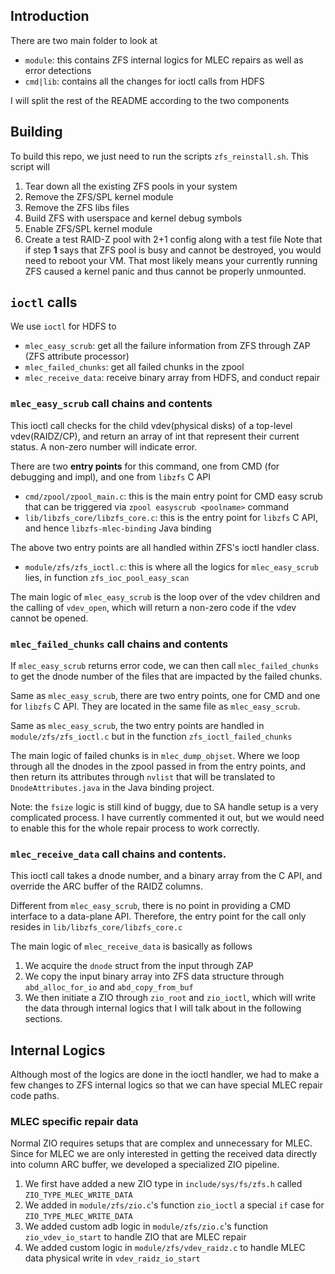 ## Introduction
There are two main folder to look at
- `module`: this contains ZFS internal logics for MLEC repairs as well as error detections
- `cmd|lib`: contains all the changes for ioctl calls from HDFS

I will split the rest of the README according to the two components

## Building
To build this repo, we just need to run the scripts `zfs_reinstall.sh`. This script will
1. Tear down all the existing ZFS pools in your system
2. Remove the ZFS/SPL kernel module
3. Remove the ZFS libs files
4. Build ZFS with userspace and kernel debug symbols
5. Enable ZFS/SPL kernel module
6. Create a test RAID-Z pool with 2+1 config along with a test file
Note that if step **1** says that ZFS pool is busy and cannot be destroyed, you would need to reboot your VM. That most likely means your currently running ZFS caused a kernel panic and thus cannot be properly unmounted.

## `ioctl` calls
We use `ioctl` for HDFS to
- `mlec_easy_scrub`: get all the failure information from ZFS through ZAP (ZFS attribute processor)
- `mlec_failed_chunks`: get all failed chunks in the zpool
- `mlec_receive_data`: receive binary array from HDFS, and conduct repair

### `mlec_easy_scrub` call chains and contents

This ioctl call checks for the child vdev(physical disks) of a top-level vdev(RAIDZ/CP), and return an array of int that represent their current status. A non-zero number will indicate error.

There are two **entry points** for this command, one from CMD (for debugging and impl), and one from `libzfs` C API
- `cmd/zpool/zpool_main.c`: this is the main entry point for CMD easy scrub that can be triggered via `zpool easyscrub <poolname>` command
- `lib/libzfs_core/libzfs_core.c`: this is the entry point for `libzfs` C API, and hence `libzfs-mlec-binding` Java binding

The above two entry points are all handled within ZFS's ioctl handler class.
- `module/zfs/zfs_ioctl.c`: this is where all the logics for `mlec_easy_scrub` lies, in function `zfs_ioc_pool_easy_scan`

The main logic of `mlec_easy_scrub` is the loop over of the vdev children and the calling of `vdev_open`, which will return a non-zero code if the vdev cannot be opened.

### `mlec_failed_chunks` call chains and contents

If `mlec_easy_scrub` returns error code, we can then call `mlec_failed_chunks` to get the dnode number of the files that are impacted by the failed chunks.

Same as `mlec_easy_scrub`, there are two entry points, one for CMD and one for `libzfs` C API. They are located in the same file as `mlec_easy_scrub`.

Same as `mlec_easy_scrub`, the two entry points are handled in `module/zfs/zfs_ioctl.c` but in the function `zfs_ioctl_failed_chunks`

The main logic of failed chunks is in `mlec_dump_objset`. Where we loop through all the dnodes in the zpool passed in from the entry points, and then return its attributes through `nvlist` that will be translated to `DnodeAttributes.java` in the Java binding project.

Note: the `fsize` logic is still kind of buggy, due to SA handle setup is a very complicated process. I have currently commented it out, but we would need to enable this for the whole repair process to work correctly.

### `mlec_receive_data` call chains and contents.

This ioctl call takes a dnode number, and a binary array from the C API, and override the ARC buffer of the RAIDZ columns.

Different from `mlec_easy_scrub`, there is no point in providing a CMD interface to a data-plane API. Therefore, the entry point for the call only resides in `lib/libzfs_core/libzfs_core.c`

The main logic of `mlec_receive_data` is basically as follows
1. We acquire the `dnode` struct from the input through ZAP
2. We copy the input binary array into ZFS data structure through `abd_alloc_for_io` and `abd_copy_from_buf` 
3. We then initiate a ZIO through `zio_root` and `zio_ioctl`, which will write the data through internal logics that I will talk about in the following sections.

## Internal Logics
Although most of the logics are done in the ioctl handler, we had to make a few changes to ZFS internal logics so that we can have special MLEC repair code paths.

### MLEC specific repair data
Normal ZIO requires setups that are complex and unnecessary for MLEC. Since for MLEC we are only interested in getting the received data directly into column ARC buffer, we developed a specialized ZIO pipeline.

1. We first have added a new ZIO type in `include/sys/fs/zfs.h` called `ZIO_TYPE_MLEC_WRITE_DATA`
2. We added in `module/zfs/zio.c`'s function `zio_ioctl` a special `if` case for `ZIO_TYPE_MLEC_WRITE_DATA`
3. We added custom adb logic in `module/zfs/zio.c`'s function `zio_vdev_io_start` to handle ZIO that are MLEC repair
4. We added custom logic in `module/zfs/vdev_raidz.c` to handle MLEC data physical write in `vdev_raidz_io_start`
